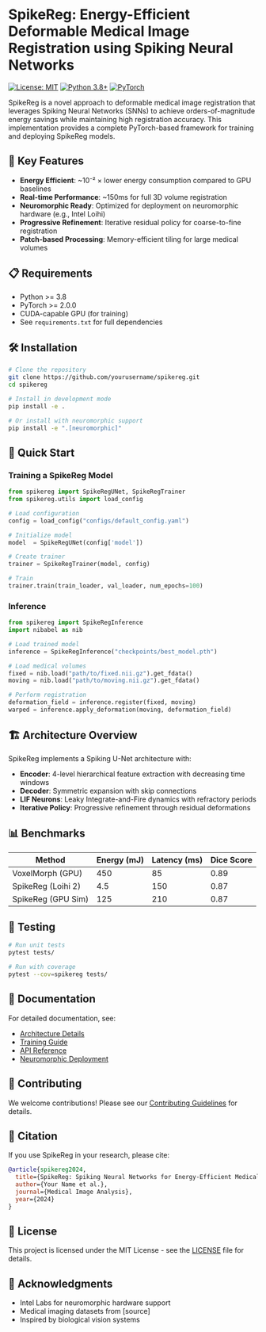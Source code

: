# SpikeReg: Energy-Efficient Deformable Medical Image Registration using Spiking Neural Networks

[![License: MIT](https://img.shields.io/badge/License-MIT-yellow.svg)](https://opensource.org/licenses/MIT)
[![Python 3.8+](https://img.shields.io/badge/python-3.8+-blue.svg)](https://www.python.org/downloads/)
[![PyTorch](https://img.shields.io/badge/PyTorch-2.0+-ee4c2c.svg)](https://pytorch.org/)

SpikeReg is a novel approach to deformable medical image registration that leverages Spiking Neural Networks (SNNs) to achieve orders-of-magnitude energy savings while maintaining high registration accuracy. This implementation provides a complete PyTorch-based framework for training and deploying SpikeReg models.

## 🚀 Key Features

- **Energy Efficient**: ~10⁻² × lower energy consumption compared to GPU baselines
- **Real-time Performance**: ~150ms for full 3D volume registration
- **Neuromorphic Ready**: Optimized for deployment on neuromorphic hardware (e.g., Intel Loihi)
- **Progressive Refinement**: Iterative residual policy for coarse-to-fine registration
- **Patch-based Processing**: Memory-efficient tiling for large medical volumes

## 📋 Requirements

- Python >= 3.8
- PyTorch >= 2.0.0
- CUDA-capable GPU (for training)
- See `requirements.txt` for full dependencies

## 🛠️ Installation

```bash
# Clone the repository
git clone https://github.com/yourusername/spikereg.git
cd spikereg

# Install in development mode
pip install -e .

# Or install with neuromorphic support
pip install -e ".[neuromorphic]"
```

## 🎯 Quick Start

### Training a SpikeReg Model

```python
from spikereg import SpikeRegUNet, SpikeRegTrainer
from spikereg.utils import load_config

# Load configuration
config = load_config("configs/default_config.yaml")

# Initialize model
model  = SpikeRegUNet(config['model'])  

# Create trainer
trainer = SpikeRegTrainer(model, config)

# Train
trainer.train(train_loader, val_loader, num_epochs=100)
```

### Inference

```python
from spikereg import SpikeRegInference
import nibabel as nib

# Load trained model
inference = SpikeRegInference("checkpoints/best_model.pth")

# Load medical volumes
fixed = nib.load("path/to/fixed.nii.gz").get_fdata()
moving = nib.load("path/to/moving.nii.gz").get_fdata()

# Perform registration
deformation_field = inference.register(fixed, moving)
warped = inference.apply_deformation(moving, deformation_field)
```

## 🏗️ Architecture Overview

SpikeReg implements a Spiking U-Net architecture with:
- **Encoder**: 4-level hierarchical feature extraction with decreasing time windows
- **Decoder**: Symmetric expansion with skip connections
- **LIF Neurons**: Leaky Integrate-and-Fire dynamics with refractory periods
- **Iterative Policy**: Progressive refinement through residual deformations

## 📊 Benchmarks

| Method | Energy (mJ) | Latency (ms) | Dice Score |
|--------|-------------|--------------|------------|
| VoxelMorph (GPU) | 450 | 85 | 0.89 |
| SpikeReg (Loihi 2) | 4.5 | 150 | 0.87 |
| SpikeReg (GPU Sim) | 125 | 210 | 0.87 |

## 🧪 Testing

```bash
# Run unit tests
pytest tests/

# Run with coverage
pytest --cov=spikereg tests/
```

## 📖 Documentation

For detailed documentation, see:
- [Architecture Details](docs/architecture.md)
- [Training Guide](docs/training.md)
- [API Reference](docs/api.md)
- [Neuromorphic Deployment](docs/deployment.md)

## 🤝 Contributing

We welcome contributions! Please see our [Contributing Guidelines](CONTRIBUTING.md) for details.

## 📝 Citation

If you use SpikeReg in your research, please cite:

```bibtex
@article{spikereg2024,
  title={SpikeReg: Spiking Neural Networks for Energy-Efficient Medical Image Registration},
  author={Your Name et al.},
  journal={Medical Image Analysis},
  year={2024}
}
```

## 📄 License

This project is licensed under the MIT License - see the [LICENSE](LICENSE) file for details.

## 🙏 Acknowledgments

- Intel Labs for neuromorphic hardware support
- Medical imaging datasets from [source]
- Inspired by biological vision systems 